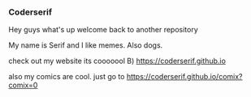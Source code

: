 ### Coderserif

Hey guys what's up welcome back to another repository

My name is Serif and I like memes. Also dogs.


check out my website its cooooool B) https://coderserif.github.io

also my comics are cool. just go to https://coderserif.github.io/comix?comix=0 
